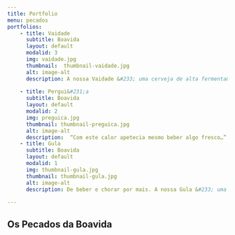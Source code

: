 ```yaml
---
title: Portfolio
menu: pecados
portfolios:
    - title: Vaidade
      subtitle: Boavida
      layout: default
      modalid: 3
      img: vaidade.jpg
      thumbnail:  thumbnail-vaidade.jpg
      alt: image-alt
      description: A nossa Vaidade &#233; uma cerveja de alta fermenta&#231;&#227;o de cor escura, com um aroma a maltes suavemente tostados a fazer lembrar um delicioso e refrescante frappuccino. A adi&#231;&#227;o de aveia amacia esta deliciosa “pomada” com a jun&#231;&#227;o de um ligeiro sabor a noz ou cereais.O seu espesso e cremoso colarinho, capaz de colorir o mais carism&#225;tico dos bigodes torna a nossa cerveja a combina&#231;&#227;o perfeita para acompanhar aquele jantar especial ou para iniciar uma noite bem passada com os nossos amigos. Uma verdadeira cerveja capaz de provcar vaidade ao seu redor! 
       
    - title: Pergui&#231;a
      subtitle: Boavida
      layout: default
      modalid: 2
      img: preguica.jpg
      thumbnail: thumbnail-preguica.jpg
      alt: image-alt
      description:  “Com este calor apetecia mesmo beber algo fresco…” A Pergui&#231;a &#233; a cerveja ideal para aguentar aqueles dias de calor sufocante! Esta cerveja apresenta uma colora&#231;&#227;o clara, de cor amarelo palha com um colarinho branco espesso e persistente. A adi&#231;&#227;o de laranja d&#225;-lhe aquele toque frutado ideal para ser bebida num final de tarde numa esplanada a desfrutar dos &#250;ltimos raios de sol. N&#227;o ir&#225; ter Pergui&#231;a de ir buscar a pr&#243;xima !
    - title: Gula
      subtitle: Boavida
      layout: default
      modalid: 1
      img: thumbnail-gula.jpg
      thumbnail: thumbnail-gula.jpg
      alt: image-alt
      description: De beber e chorar por mais. A nossa Gula &#233; uma cerveja de estilo belga, de cor dourada e sabor intenso. Uma cerveja muito rica e equilibrada devido ao uso criterioso de l&#250;pulos e leveduras. O seu excepcional sabor e aroma tornam a Gula numa cerveja completamente irresist&#237;vel e f&#225;cil de beber. Conv&#233;m salientar que &#233; uma cerveja com algum grau alco&#243;lico, e por tal n&#227;o nos responsabilizando por qualquer tipo de piadas que o consumidor possa vir a tentar fazer. 
    
---
```


## Os Pecados da Boavida
###
